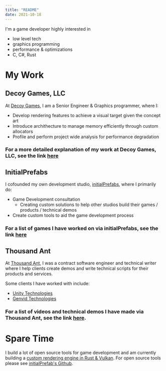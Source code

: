 ```yaml
---
title: "README"
date: 2021-10-18
---
```


I'm a game developer highly interested in 

* low level tech
* graphics programming 
* performance & optimizations
* C, C#, Rust

# My Work

## Decoy Games, LLC
At [Decoy Games](https://www.decoygames.com/), I am a Senior Engineer & Graphics programmer, where I:
* Develop rendering features to achieve a visual target given the concept art
* Introduce archithecture to manage memory efficiently through custom allocators
* Profile and perform project wide analysis for performance degradation

### For a more detailed explanation of my work at Decoy Games, LLC, see the link [here](post/decoygames)

## InitialPrefabs
I cofounded my own development studio, [initialPrefabs](https://initialprefabs.com), where I 
primarily do:

* Game Development consultation
  * Creating custom solutions to help other studios build their games / products / technical demos
* Create custom tools to aid the game development process

### For a list of games I have worked on via initialPrefabs, see the link [here](post/initialprefabs)

## Thousand Ant
At [Thousand Ant](http://thousandant.com), I was a contract software engineer and technical writer 
where I help clients create demos and write technical scripts for their products and services.

Some clients I have worked with include:

* [Unity Technologies](https://unity3d.com/)
* [Genvid Technologies](https://www.genvidtech.com/)

### For a list of videos and technical demos I have made via Thousand Ant, see the link [here](post/thousand-ant).

# Spare Time
I build a lot of open source tools for game development and am currently building a [custom rendering engine in Rust & Vulkan](https://github.com/psuong/geometroid).
For open source tools please see [initialPrefab's Github](https://github.com/InitialPrefabs).
